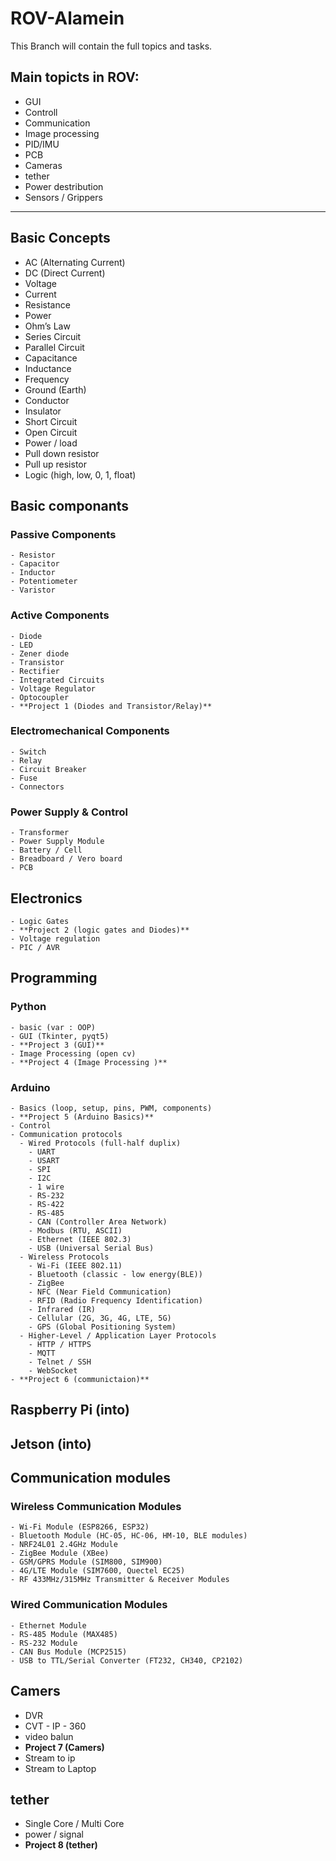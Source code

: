 # ROV-Alamein
This Branch will contain the full topics and tasks.



## Main topicts in ROV:
- GUI
- Controll
- Communication
- Image processing
- PID/IMU
- PCB
- Cameras
- tether
- Power destribution
- Sensors / Grippers
----

## Basic Concepts
  - AC (Alternating Current)
  - DC (Direct Current)
  - Voltage
  - Current
  - Resistance
  - Power
  - Ohm’s Law
  - Series Circuit
  - Parallel Circuit
  - Capacitance
  - Inductance
  - Frequency
  - Ground (Earth)
  - Conductor
  - Insulator
  - Short Circuit
  - Open Circuit
  - Power / load
  - Pull down resistor
  - Pull up resistor
  - Logic (high, low, 0, 1, float)
## Basic componants
  ### Passive Components
    - Resistor
    - Capacitor
    - Inductor
    - Potentiometer
    - Varistor
  ### Active Components
    - Diode
    - LED
    - Zener diode
    - Transistor
    - Rectifier
    - Integrated Circuits
    - Voltage Regulator
    - Optocoupler
    - **Project 1 (Diodes and Transistor/Relay)**
  ### Electromechanical Components
    - Switch
    - Relay
    - Circuit Breaker
    - Fuse
    - Connectors
  ### Power Supply & Control
    - Transformer
    - Power Supply Module
    - Battery / Cell
    - Breadboard / Vero board
    - PCB

## Electronics
    - Logic Gates
    - **Project 2 (logic gates and Diodes)**
    - Voltage regulation
    - PIC / AVR
## Programming
  ### Python
    - basic (var : OOP)
    - GUI (Tkinter, pyqt5)
    - **Project 3 (GUI)**
    - Image Processing (open cv)
    - **Project 4 (Image Processing )**
  ### Arduino
    - Basics (loop, setup, pins, PWM, components)
    - **Project 5 (Arduino Basics)**
    - Control
    - Communication protocols
      - Wired Protocols (full-half duplix)
        - UART
        - USART
        - SPI
        - I2C
        - 1 wire
        - RS-232
        - RS-422
        - RS-485
        - CAN (Controller Area Network)
        - Modbus (RTU, ASCII)
        - Ethernet (IEEE 802.3)
        - USB (Universal Serial Bus)
      - Wireless Protocols
        - Wi-Fi (IEEE 802.11)
        - Bluetooth (classic - low energy(BLE))
        - ZigBee
        - NFC (Near Field Communication)
        - RFID (Radio Frequency Identification)
        - Infrared (IR)
        - Cellular (2G, 3G, 4G, LTE, 5G)
        - GPS (Global Positioning System)
      - Higher-Level / Application Layer Protocols
        - HTTP / HTTPS
        - MQTT
        - Telnet / SSH
        - WebSocket
    - **Project 6 (communictaion)**
## Raspberry Pi (into)
## Jetson (into)
## Communication modules 
  ### Wireless Communication Modules
    - Wi-Fi Module (ESP8266, ESP32)
    - Bluetooth Module (HC-05, HC-06, HM-10, BLE modules)
    - NRF24L01 2.4GHz Module
    - ZigBee Module (XBee)
    - GSM/GPRS Module (SIM800, SIM900)
    - 4G/LTE Module (SIM7600, Quectel EC25)
    - RF 433MHz/315MHz Transmitter & Receiver Modules
  ### Wired Communication Modules
    - Ethernet Module
    - RS-485 Module (MAX485)
    - RS-232 Module
    - CAN Bus Module (MCP2515)
    - USB to TTL/Serial Converter (FT232, CH340, CP2102)
## Camers
  - DVR
  - CVT - IP - 360
  - video balun
  - **Project 7 (Camers)**
  - Stream to ip
  - Stream to Laptop
## tether
  - Single Core / Multi Core
  - power / signal
  - **Project 8 (tether)**
